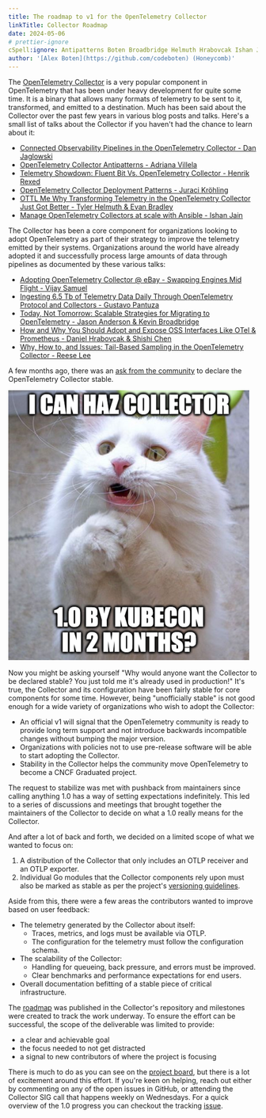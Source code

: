 ```yaml
---
title: The roadmap to v1 for the OpenTelemetry Collector
linkTitle: Collector Roadmap
date: 2024-05-06
# prettier-ignore
cSpell:ignore: Antipatterns Boten Broadbridge Helmuth Hrabovcak Ishan Jaglowski OTTL Pantuza pushback Shishi Vijay
author: '[Alex Boten](https://github.com/codeboten) (Honeycomb)'
---
```


The [OpenTelemetry Collector](/docs/collector/) is a very popular component in
OpenTelemetry that has been under heavy development for quite some time. It is a
binary that allows many formats of telemetry to be sent to it, transformed, and
emitted to a destination. Much has been said about the Collector over the past
few years in various blog posts and talks. Here's a small list of talks about
the Collector if you haven't had the chance to learn about it:

- [Connected Observability Pipelines in the OpenTelemetry Collector - Dan Jaglowski](https://www.youtube.com/watch?v=uPpZ23iu6kI)
- [OpenTelemetry Collector Antipatterns - Adriana Villela](/blog/2024/otel-collector-anti-patterns/)
- [Telemetry Showdown: Fluent Bit Vs. OpenTelemetry Collector - Henrik Rexed](https://www.youtube.com/watch?v=ykq1F_3PmJw)
- [OpenTelemetry Collector Deployment Patterns - Juraci Kröhling](https://www.youtube.com/watch?v=WhRrwSHDBFs)
- [OTTL Me Why Transforming Telemetry in the OpenTelemetry Collector Just Got Better - Tyler Helmuth & Evan Bradley](https://www.youtube.com/watch?v=uVs0oUV72CE)
- [Manage OpenTelemetry Collectors at scale with Ansible - Ishan Jain](/blog/2024/scaling-collectors/)

The Collector has been a core component for organizations looking to adopt
OpenTelemetry as part of their strategy to improve the telemetry emitted by
their systems. Organizations around the world have already adopted it and
successfully process large amounts of data through pipelines as documented by
these various talks:

- [Adopting OpenTelemetry Collector @ eBay - Swapping Engines Mid Flight - Vijay Samuel](https://www.youtube.com/watch?v=tZJd6W-CIcU)
- [Ingesting 6.5 Tb of Telemetry Data Daily Through OpenTelemetry Protocol and Collectors - Gustavo Pantuza](https://www.youtube.com/watch?v=aDysORX1zIs)
- [Today, Not Tomorrow: Scalable Strategies for Migrating to OpenTelemetry - Jason Anderson & Kevin Broadbridge](https://www.youtube.com/watch?v=iPGd9_aYu-A)
- [How and Why You Should Adopt and Expose OSS Interfaces Like OTel & Prometheus - Daniel Hrabovcak & Shishi Chen](https://www.youtube.com/watch?v=D71fK2MFreI)
- [Why, How to, and Issues: Tail-Based Sampling in the OpenTelemetry Collector - Reese Lee](https://www.youtube.com/watch?v=l4PeclHKl7I)

A few months ago, there was an
[ask from the community](https://github.com/open-telemetry/community/issues/1971)
to declare the OpenTelemetry Collector stable.

![Can haz Collector v1?](can-haz-collector.png)

Now you might be asking yourself "Why would anyone want the Collector to be
declared stable? You just told me it's already used in production!" It's true,
the Collector and its configuration have been fairly stable for core components
for some time. However, being "unofficially stable" is not good enough for a
wide variety of organizations who wish to adopt the Collector:

- An official v1 will signal that the OpenTelemetry community is ready to
  provide long term support and not introduce backwards incompatible changes
  without bumping the major version.
- Organizations with policies not to use pre-release software will be able to
  start adopting the Collector.
- Stability in the Collector helps the community move OpenTelemetry to become a
  CNCF Graduated project.

The request to stabilize was met with pushback from maintainers since calling
anything 1.0 has a way of setting expectations indefinitely. This led to a
series of discussions and meetings that brought together the maintainers of the
Collector to decide on what a 1.0 really means for the Collector.

And after a lot of back and forth, we decided on a limited scope of what we
wanted to focus on:

1. A distribution of the Collector that only includes an OTLP receiver and an
   OTLP exporter.
2. Individual Go modules that the Collector components rely upon must also be
   marked as stable as per the project's
   [versioning guidelines](https://github.com/open-telemetry/opentelemetry-collector/blob/main/VERSIONING.md#public-api-expectations).

Aside from this, there were a few areas the contributors wanted to improve based
on user feedback:

- The telemetry generated by the Collector about itself:
  - Traces, metrics, and logs must be available via OTLP.
  - The configuration for the telemetry must follow the configuration schema.
- The scalability of the Collector:
  - Handling for queueing, back pressure, and errors must be improved.
  - Clear benchmarks and performance expectations for end users.
- Overall documentation befitting of a stable piece of critical infrastructure.

The
[roadmap](https://github.com/open-telemetry/opentelemetry-collector/blob/main/docs/ga-roadmap.md)
was published in the Collector's repository and milestones were created to track
the work underway. To ensure the effort can be successful, the scope of the
deliverable was limited to provide:

- a clear and achievable goal
- the focus needed to not get distracted
- a signal to new contributors of where the project is focusing

There is much to do as you can see on the
[project board](https://github.com/orgs/open-telemetry/projects/83), but there
is a lot of excitement around this effort. If you're keen on helping, reach out
either by commenting on any of the open issues in GitHub, or attending the
Collector SIG call that happens weekly on Wednesdays. For a quick overview of
the 1.0 progress you can checkout the tracking
[issue](https://github.com/open-telemetry/opentelemetry-collector/issues/9375).
